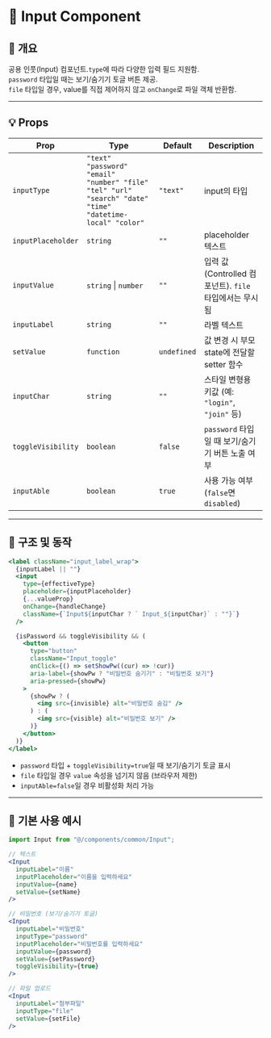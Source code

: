 # 🧩 Input Component

## 📖 개요

공용 인풋(Input) 컴포넌트.`type`에 따라 다양한 입력 필드 지원함.\
`password` 타입일 때는 보기/숨기기 토글 버튼 제공.\
`file` 타입일 경우, value를 직접 제어하지 않고 `onChange`로 파일 객체 반환함.

------------------------------------------------------------------------
## 💡 Props
| Prop | Type | Default | Description |
|------|------|----------|-------------|
| `inputType` | `"text" "password" "email" "number" "file" "tel" "url" "search" "date" "time" "datetime-local" "color"` | `"text"` | input의 타입 |
| `inputPlaceholder` | `string` | `""` | placeholder 텍스트 |
| `inputValue` | `string` \| `number` | `""` | 입력 값 (Controlled 컴포넌트). `file` 타입에서는 무시됨 |
| `inputLabel` | `string` | `""` | 라벨 텍스트 |
| `setValue` | `function` | `undefined` | 값 변경 시 부모 state에 전달할 setter 함수 |
| `inputChar` | `string` | `""` | 스타일 변형용 키값 (예: `"login"`, `"join"` 등) |
| `toggleVisibility` | `boolean` | `false` | `password` 타입일 때 보기/숨기기 버튼 노출 여부 |
| `inputAble` | `boolean` | `true` | 사용 가능 여부 (`false`면 `disabled`) |

------------------------------------------------------------------------

## 🧰 구조 및 동작

``` jsx
<label className="input_label_wrap">
  {inputLabel || ""}
  <input
    type={effectiveType}
    placeholder={inputPlaceholder}
    {...valueProp}
    onChange={handleChange}
    className={`Input${inputChar ? ` Input_${inputChar}` : ""}`}
  />

  {isPassword && toggleVisibility && (
    <button
      type="button"
      className="Input_toggle"
      onClick={() => setShowPw((cur) => !cur)}
      aria-label={showPw ? "비밀번호 숨기기" : "비밀번호 보기"}
      aria-pressed={showPw}
    >
      {showPw ? (
        <img src={invisible} alt="비밀번호 숨김" />
      ) : (
        <img src={visible} alt="비밀번호 보기" />
      )}
    </button>
  )}
</label>
```

-   `password` 타입 + `toggleVisibility=true`일 때 보기/숨기기 토글
    표시
-   `file` 타입일 경우 `value` 속성을 넘기지 않음 (브라우저 제한)
-   `inputAble=false`일 경우 비활성화 처리 가능

------------------------------------------------------------------------

## 🧰 기본 사용 예시

``` jsx
import Input from "@/components/common/Input";

// 텍스트 
<Input
  inputLabel="이름"
  inputPlaceholder="이름을 입력하세요"
  inputValue={name}
  setValue={setName}
/>

// 비밀번호 (보기/숨기기 토글)
<Input
  inputLabel="비밀번호"
  inputType="password"
  inputPlaceholder="비밀번호를 입력하세요"
  inputValue={password}
  setValue={setPassword}
  toggleVisibility={true}
/>

// 파일 업로드
<Input
  inputLabel="첨부파일"
  inputType="file"
  setValue={setFile}
/>
```